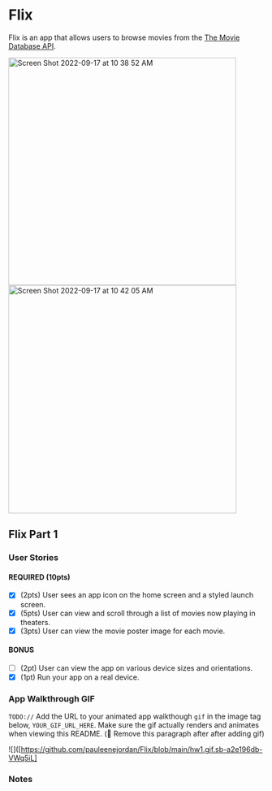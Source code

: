 # Flix

Flix is an app that allows users to browse movies from the [The Movie Database API](http://docs.themoviedb.apiary.io/#).


<img width="448" alt="Screen Shot 2022-09-17 at 10 38 52 AM" src="https://user-images.githubusercontent.com/39217212/190862569-6c19c553-969f-485c-a42c-9644e361ba46.png">

<img width="449" alt="Screen Shot 2022-09-17 at 10 42 05 AM" src="https://user-images.githubusercontent.com/39217212/190863777-a932b955-f693-4d09-bf19-3937ef7818eb.png">


## Flix Part 1

### User Stories
#### REQUIRED (10pts)
- [x] (2pts) User sees an app icon on the home screen and a styled launch screen.
- [x] (5pts) User can view and scroll through a list of movies now playing in theaters.
- [x] (3pts) User can view the movie poster image for each movie.

#### BONUS
- [ ] (2pt) User can view the app on various device sizes and orientations.
- [x] (1pt) Run your app on a real device.

### App Walkthrough GIF
`TODO://` Add the URL to your animated app walkthough `gif` in the image tag below, `YOUR_GIF_URL_HERE`. Make sure the gif actually renders and animates when viewing this README. (🚫 Remove this paragraph after after adding gif)


![]([https://github.com/pauleenejordan/Flix/blob/main/hw1.gif.sb-a2e196db-VWq5iL]
### Notes


